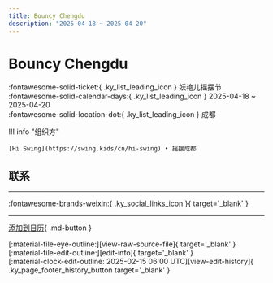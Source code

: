 ```yaml
---
title: Bouncy Chengdu
description: "2025-04-18 ~ 2025-04-20"
---
```


# Bouncy Chengdu 

:fontawesome-solid-ticket:{ .ky_list_leading_icon } 妖艳儿摇摆节  
:fontawesome-solid-calendar-days:{ .ky_list_leading_icon } 2025-04-18 ~ 2025-04-20  
:fontawesome-solid-location-dot:{ .ky_list_leading_icon } 成都  

!!! info "组织方"

    [Hi Swing](https://swing.kids/cn/hi-swing) • 摇摆成都  

## 联系


---

 [:fontawesome-brands-weixin:{ .ky_social_links_icon }](https://mp.weixin.qq.com/s/Py70j1XSL4jzZcmVYS4Saw){ target='_blank' }

---

[添加到日历](https://swing.news/ics/zh-Hans/2025/cn/bouncy-chengdu-2025.ics){ .md-button }

<div class="ky_page_footer" markdown>
<div class="ky_page_footer_trailing" markdown="span">
[:material-file-eye-outline:][view-raw-source-file]{ target='_blank' }
[:material-file-edit-outline:][edit-info]{ target='_blank' }
</div>
<div class="ky_page_footer_leading" markdown="span">
[:material-clock-edit-outline: 2025-02-15 06:00 UTC][view-edit-history]{ .ky_page_footer_history_button target='_blank' }
</div>
</div>

[view-raw-source-file]: https://github.com/swingdance/events/blob/main/2025/cn/bouncy-chengdu-2025.json "查看原始源文件"
[edit-info]: https://github.com/swingdance/events/issues/new?assignees=&labels=update+event&projects=&template=03-update_entity.yml&title=%5B2025%2Fcn%5D%20Bouncy%20Chengdu&region=cn&year=2025&id=bouncy-chengdu-2025&name=Bouncy%20Chengdu&org_id=hi-swing "编辑信息"

[view-edit-history]: https://github.com/swingdance/events/commits/main/2025/cn/bouncy-chengdu-2025.json "查看编辑历史"
